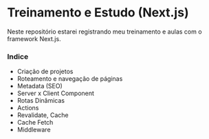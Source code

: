 # Treinamento e Estudo (Next.js)
Neste repositório estarei registrando meu treinamento e aulas com o framework Next.js.

### Indice
- Criação de projetos
- Roteamento e navegação de páginas
- Metadata (SEO)
- Server x Client Component
- Rotas Dinâmicas
- Actions
- Revalidate, Cache
- Cache Fetch
- Middleware
